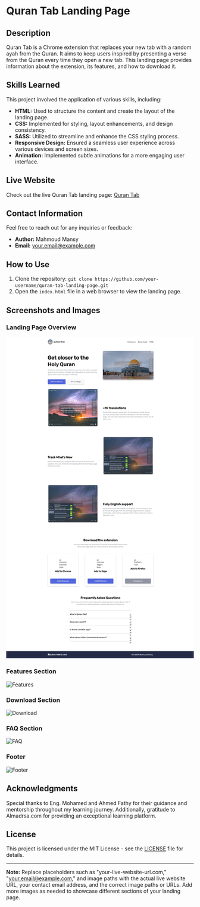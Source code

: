 # Quran Tab Landing Page

## Description
Quran Tab is a Chrome extension that replaces your new tab with a random ayah from the Quran. It aims to keep users inspired by presenting a verse from the Quran every time they open a new tab. This landing page provides information about the extension, its features, and how to download it.

## Skills Learned
This project involved the application of various skills, including:
- **HTML:** Used to structure the content and create the layout of the landing page.
- **CSS:** Implemented for styling, layout enhancements, and design consistency.
- **SASS:** Utilized to streamline and enhance the CSS styling process.
- **Responsive Design:** Ensured a seamless user experience across various devices and screen sizes.
- **Animation:** Implemented subtle animations for a more engaging user interface.

## Live Website
Check out the live Quran Tab landing page: [Quran Tab](https://your-live-website-url.com)

## Contact Information
Feel free to reach out for any inquiries or feedback:
- **Author:** Mahmoud Mansy
- **Email:** [your.email@example.com](mailto:your.email@example.com)

## How to Use
1. Clone the repository: `git clone https://github.com/your-username/quran-tab-landing-page.git`
2. Open the `index.html` file in a web browser to view the landing page.

## Screenshots and Images

### Landing Page Overview
![Quran Tab Landing Page](images/website.jpeg)

### Features Section
![Features](./images/features-section.png)

### Download Section
![Download](./images/download-section.png)

### FAQ Section
![FAQ](./images/faq-section.png)

### Footer
![Footer](./images/footer-section.png)

## Acknowledgments
Special thanks to Eng. Mohamed and Ahmed Fathy for their guidance and mentorship throughout my learning journey. Additionally, gratitude to Almadrsa.com for providing an exceptional learning platform.

## License
This project is licensed under the MIT License - see the [LICENSE](LICENSE) file for details.

---
**Note:** Replace placeholders such as "your-live-website-url.com," "your.email@example.com," and image paths with the actual live website URL, your contact email address, and the correct image paths or URLs. Add more images as needed to showcase different sections of your landing page.
